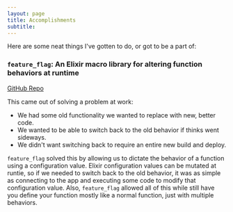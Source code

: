 ```yaml
---
layout: page
title: Accomplishments
subtitle: 
---
```


Here are some neat things I've gotten to do, or got to be a part of:

### `feature_flag`: An Elixir macro library for altering function behaviors at runtime

[GitHub Repo](https://github.com/MainShayne233/feature_flag)

This came out of solving a problem at work:

- We had some old functionality we wanted to replace with new, better code.
- We wanted to be able to switch back to the old behavior if thinks went sideways.
- We didn't want switching back to require an entire new build and deploy.

`feature_flag` solved this by allowing us to dictate the behavior of a function using a configuration value. Elixir configuration values can be mutated at runtie, so if we needed to switch back to the old behavior, it was as simple as connecting to the app and executing some code to modify that configuration value. Also, `feature_flag` allowed all of this while still have you define your function mostly like a normal function, just with multiple behaviors.
